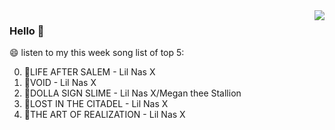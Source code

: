 <img align="right"  src="https://github-readme-stats.vercel.app/api/top-langs/?username=kvnZero" />

### Hello 👋

😄 listen to my this week song list of top 5:

0. 🌈LIFE AFTER SALEM - Lil Nas X
1. 🌈VOID - Lil Nas X
2. 🌈DOLLA SIGN SLIME - Lil Nas X/Megan thee Stallion
3. 🌈LOST IN THE CITADEL - Lil Nas X
4. 🌈THE ART OF REALIZATION - Lil Nas X

